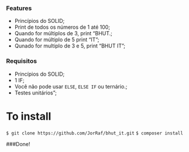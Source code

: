 ### Features

- Princípios do SOLID;
- Print de todos os números de 1 até 100;
- Quando for múltiplos de 3, print “BHUT.;
- Quando for múltiplo de 5 print “IT”;
- Qunado  for multiplo de 3 e 5, print “BHUT IT”;

### Requisitos

- Princípios do SOLID;
- 1 IF;
- Você não pode usar `ELSE`, `ELSE IF` ou ternário.;
- Testes unitários”;

# To install
`$ git clone https://github.com/JorRaf/bhut_it.git`
`$ composer install`

###Done!
